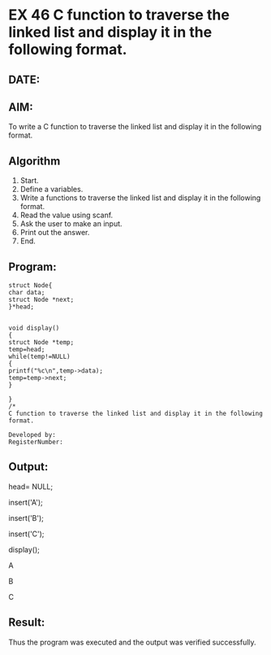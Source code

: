 # EX 46 C function to traverse the linked list and display it in the following format.
## DATE:
## AIM:
To write a C function to traverse the linked list and display it in the following format.

## Algorithm
  
1. Start. 
2. Define a variables. 
3. Write a functions to traverse the linked list and display it in the following format. 
4. Read the value using scanf. 
5. Ask the user to make an input. 
6. Print out the answer. 
7. End.
## Program:
```
struct Node{ 
char data; 
struct Node *next; 
}*head; 
 
 
void display() 
{ 
struct Node *temp; 
temp=head; 
while(temp!=NULL) 
{ 
printf("%c\n",temp->data); 
temp=temp->next; 
} 
 
} 
/*
C function to traverse the linked list and display it in the following format.

Developed by: 
RegisterNumber:  

```

## Output:

head= NULL;

insert('A');

insert('B');

insert('C');

display();


A  

B  

C


## Result:
Thus the program was executed and the output was verified successfully.
